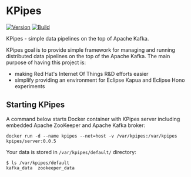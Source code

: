 # KPipes

[![Version](https://img.shields.io/badge/kpipes-0.0.5-blue.svg)](https://github.com/kpipes/kpipes/releases)
[![Build](https://api.travis-ci.org/kpipes/kpipes.svg)](https://travis-ci.org/kpipes/kpipes/)

KPipes - simple data pipelines on the top of Apache Kafka.

KPipes goal is to provide simple framework for managing and running distributed data pipelines on the top of the Apache Kafka. The main
purpose of having this project is:
- making Red Hat's Internet Of Things R&D efforts easier
- simplify providing an environment for Eclipse Kapua and Eclipse Hono experiments

## Starting KPipes

A command below starts Docker container with KPipes server including embedded Apache ZooKeeper and Apache Kafka broker:

    docker run -d --name kpipes --net=host -v /var/kpipes:/var/kpipes kpipes/server:0.0.5
    
Your data is stored in `/var/kpipes/default/` directory:

    $ ls /var/kpipes/default
    kafka_data  zookeeper_data
